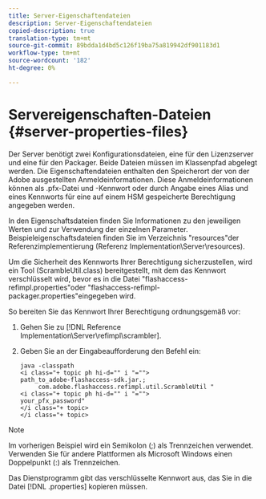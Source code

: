 ```yaml
---
title: Server-Eigenschaftendateien
description: Server-Eigenschaftendateien
copied-description: true
translation-type: tm+mt
source-git-commit: 89bdda1d4bd5c126f19ba75a819942df901183d1
workflow-type: tm+mt
source-wordcount: '182'
ht-degree: 0%

---
```



# Servereigenschaften-Dateien {#server-properties-files}

Der Server benötigt zwei Konfigurationsdateien, eine für den Lizenzserver und eine für den Packager. Beide Dateien müssen im Klassenpfad abgelegt werden. Die Eigenschaftendateien enthalten den Speicherort der von der Adobe ausgestellten Anmeldeinformationen. Diese Anmeldeinformationen können als .pfx-Datei und -Kennwort oder durch Angabe eines Alias und eines Kennworts für eine auf einem HSM gespeicherte Berechtigung angegeben werden.

In den Eigenschaftsdateien finden Sie Informationen zu den jeweiligen Werten und zur Verwendung der einzelnen Parameter. Beispieleigenschaftsdateien finden Sie im Verzeichnis &quot;resources&quot;der Referenzimplementierung (Referenz Implementation\Server\resources).

Um die Sicherheit des Kennworts Ihrer Berechtigung sicherzustellen, wird ein Tool (ScrambleUtil.class) bereitgestellt, mit dem das Kennwort verschlüsselt wird, bevor es in die Datei &quot;flashaccess-refimpl.properties&quot;oder &quot;flashaccess-refimpl-packager.properties&quot;eingegeben wird.

So bereiten Sie das Kennwort Ihrer Berechtigung ordnungsgemäß vor:

1. Gehen Sie zu [!DNL Reference Implementation\Server\refimpl\scrambler].
1. Geben Sie an der Eingabeaufforderung den Befehl ein:

   ```
   java -classpath  
   <i class="+ topic ph hi-d="" i "="">
   path_to_adobe-flashaccess-sdk.jar.; 
        com.adobe.flashaccess.refimpl.util.ScrambleUtil " 
   <i class="+ topic ph hi-d="" i "="">
   your_pfx_password" 
   </i class="+ topic> 
   </i class="+ topic>
   ```

>[!NOTE]
>
>Im vorherigen Beispiel wird ein Semikolon (;) als Trennzeichen verwendet. Verwenden Sie für andere Plattformen als Microsoft Windows einen Doppelpunkt (:) als Trennzeichen.

Das Dienstprogramm gibt das verschlüsselte Kennwort aus, das Sie in die Datei [!DNL .properties] kopieren müssen.
